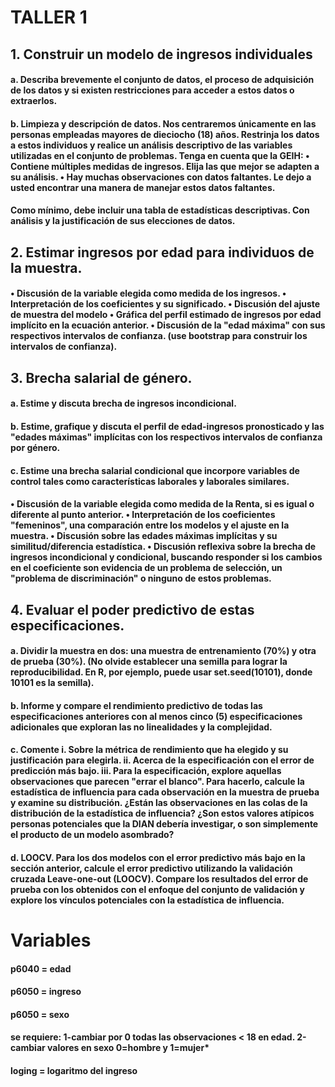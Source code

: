 # TALLER 1

## 1. Construir un modelo de ingresos individuales 


#### a. Describa brevemente el conjunto de datos, el proceso de adquisición de los datos y si existen restricciones para acceder a estos datos o extraerlos.


#### b. Limpieza y descripción de datos. Nos centraremos únicamente en las personas empleadas mayores de dieciocho (18) años. Restrinja los datos a estos individuos y realice un análisis descriptivo de las variables utilizadas en el conjunto de problemas. Tenga en cuenta que la GEIH: • Contiene múltiples medidas de ingresos. Elija las que mejor se adapten a su análisis. • Hay muchas observaciones con datos faltantes. Le dejo a usted encontrar una manera de manejar estos datos faltantes.
#### Como mínimo, debe incluir una tabla de estadísticas descriptivas. Con análisis y la justificación de sus elecciones de datos.



## 2. Estimar ingresos por edad para individuos de la muestra. 
 

#### • Discusión de la variable elegida como medida de los ingresos. • Interpretación de los coeficientes y su significado. • Discusión del ajuste de muestra del modelo • Gráfica del perfil estimado de ingresos por edad implícito en la ecuación anterior. • Discusión de la "edad máxima" con sus respectivos intervalos de confianza. (use bootstrap para construir los intervalos de confianza).



## 3. Brecha salarial de género.


#### a. Estime y discuta brecha de ingresos incondicional.


#### b. Estime, grafique y discuta el perfil de edad-ingresos pronosticado y las "edades máximas" implícitas con los respectivos intervalos de confianza por género.


#### c. Estime una brecha salarial condicional que incorpore variables de control tales como características laborales y laborales similares.


#### • Discusión de la variable elegida como medida de la Renta, si es igual o diferente al punto anterior. • Interpretación de los coeficientes "femeninos", una comparación entre los modelos y el ajuste en la muestra. • Discusión sobre las edades máximas implícitas y su similitud/diferencia estadística. • Discusión reflexiva sobre la brecha de ingresos incondicional y condicional, buscando responder si los cambios en el coeficiente son evidencia de un problema de selección, un "problema de discriminación" o ninguno de estos problemas.



## 4. Evaluar el poder predictivo de estas especificaciones.


#### a. Dividir la muestra en dos: una muestra de entrenamiento (70%) y otra de prueba (30%). (No olvide establecer una semilla para lograr la reproducibilidad. En R, por ejemplo, puede usar set.seed(10101), donde 10101 es la semilla).


#### b. Informe y compare el rendimiento predictivo de todas las especificaciones anteriores con al menos cinco (5) especificaciones adicionales que exploran las no linealidades y la complejidad.


#### c. Comente i. Sobre la métrica de rendimiento que ha elegido y su justificación para elegirla. ii. Acerca de la especificación con el error de predicción más bajo. iii. Para la especificación, explore aquellas observaciones que parecen "errar el blanco". Para hacerlo, calcule la estadística de influencia para cada observación en la muestra de prueba y examine su distribución. ¿Están las observaciones en las colas de la distribución de la estadística de influencia? ¿Son estos valores atípicos personas potenciales que la DIAN debería investigar, o son simplemente el producto de un modelo asombrado?


#### d. LOOCV. Para los dos modelos con el error predictivo más bajo en la sección anterior, calcule el error predictivo utilizando la validación cruzada Leave-one-out (LOOCV). Compare los resultados del error de prueba con los obtenidos con el enfoque del conjunto de validación y explore los vínculos potenciales con la estadística de influencia.



# Variables

#### p6040 = edad
#### p6050 = ingreso
#### p6050 = sexo
#### se requiere: 1-cambiar por 0 todas las observaciones < 18 en edad. 2-cambiar valores en sexo  0=hombre y 1=mujer*
#### loging = logaritmo del ingreso